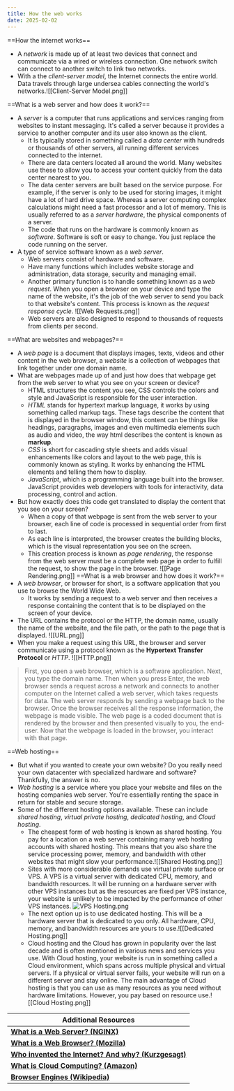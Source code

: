 ```yaml
---
title: How the web works
date: 2025-02-02
---
```

==How the internet works==
- A *network* is made up of at least two devices that connect and communicate via a wired or wireless connection. One network switch can connect to another switch to link two networks.
- With a the *client-server model*, the Internet connects the entire world. Data travels through large undersea cables connecting the world's networks.![[Client-Server Model.png]]

==What is a web server and how does it work?==
- A *server* is a computer that runs applications and services ranging from websites to instant messaging. It's called a server because it provides a service to another computer and its user also known as the client. 
	- It Is typically stored in something called a *data center* with hundreds or thousands of other servers, all running different services connected to the internet.
	- There are data centers located all around the world. Many websites use these to allow you to access your content quickly from the data center nearest to you. 
	- The data center servers are built based on the service purpose. For example, if the server is only to be used for storing images, it might have a lot of hard drive space. Whereas a server computing complex calculations might need a fast processor and a lot of memory. This is usually referred to as a *server hardware*, the physical components of a server. 
	- The code that runs on the hardware is commonly known as *software*. Software is soft or easy to change. You just replace the code running on the server.
- A type of service software known as a *web server*. 
	- Web servers consist of hardware and software.
	- Have many functions which includes website storage and administration, data storage, security and managing email. 
	- Another primary function is to handle something known as a *web request*. When you open a browser on your device and type the name of the website, it's the job of the web server to send you back to that website's content. This process is known as the *request response cycle*. ![[Web Requests.png]]
	- Web servers are also designed to respond to thousands of requests from clients per second. 

==What are websites and webpages?==
- A *web page* is a document that displays images, texts, videos and other content in the web browser, a *website* is a collection of webpages that link together under one domain name.
- What are webpages made up of and just how does that webpage get from the web server to what you see on your screen or device?
	- HTML structures the content you see, CSS controls the colors and style and JavaScript is responsible for the user interaction.
	- *HTML* stands for hypertext markup language, it works by using something called markup tags. These tags describe the content that is displayed in the browser window, this content can be things like headings, paragraphs, images and even multimedia elements such as audio and video, the way html describes the content is known as **markup**.
	- *CSS* is short for cascading style sheets and adds visual enhancements like colors and layout to the web page, this is commonly known as styling. It works by enhancing the HTML elements and telling them how to display.
	- *JavaScript*, which is a programming language built into the browser. JavaScript provides web developers with tools for interactivity, data processing, control and action.
- But how exactly does this code get translated to display the content that you see on your screen?
	- When a copy of that webpage is sent from the web server to your browser, each line of code is processed in sequential order from first to last. 
	- As each line is interpreted, the browser creates the building blocks, which is the visual representation you see on the screen. 
	- This creation process is known as *page rendering*, the response from the web server must be a complete web page in order to fulfill the request, to show the page in the browser.
	![[Page Rendering.png]]
==What is a web browser and how does it work?==
- A *web browser*, or browser for short, is a software application that you use to browse the World Wide Web.
	- It works by sending a request to a web server and then receives a response containing the content that is to be displayed on the screen of your device.
- The URL contains the protocol or the HTTP, the domain name, usually the name of the website, and the file path, or the path to the page that is displayed. 
![[URL.png]]
- When you make a request using this URL, the browser and server communicate using a protocol known as the **Hypertext Transfer Protocol** or *HTTP*. 
![[HTTP.png]]
>   First, you open a web browser, which is a software application. Next, you type the domain name. Then when you press Enter, the web browser sends a request across a network and connects to another computer on the Internet called a web server, which takes requests for data. The web server responds by sending a webpage back to the browser. Once the browser receives all the response information, the webpage is made visible. The web page is a coded document that is rendered by the browser and then presented visually to you, the end-user. Now that the webpage is loaded in the browser, you interact with that page.

==Web hosting== 
- But what if you wanted to create your own website? Do you really need your own datacenter with specialized hardware and software? Thankfully, the answer is no.
- *Web hosting* is a service where you place your website and files on the hosting companies web server. You're essentially renting the space in return for stable and secure storage.
- Some of the different hosting options available. These can include *shared hosting*, *virtual private hosting*, *dedicated hosting*, and *Cloud hosting*.
	- The cheapest form of web hosting is known as shared hosting. You pay for a location on a web server containing many web hosting accounts with shared hosting. This means that you also share the service processing power, memory, and bandwidth with other websites that might slow your performance.![[Shared Hosting.png]]
	- Sites with more considerable demands use virtual private surface or VPS. A VPS is a virtual server with dedicated CPU, memory, and bandwidth resources. It will be running on a hardware server with other VPS instances but as the resources are fixed per VPS instance, your website is unlikely to be impacted by the performance of other VPS instances.
	![VPS Hosting.png](app://7be1a8bb9cb43f20091b65cd7f1c0751b7f8/Users/clairehan/Documents/Obsidian%20Vault/VPS%20Hosting.png?1738549620135)
	- The next option up is to use dedicated hosting. This will be a hardware server that is dedicated to you only. All hardware, CPU, memory, and bandwidth resources are yours to use.![[Dedicated Hosting.png]]
	- Cloud hosting and the Cloud has grown in popularity over the last decade and is often mentioned in various news and services you use. With Cloud hosting, your website is run in something called a Cloud environment, which spans across multiple physical and virtual servers. If a physical or virtual server fails, your website will run on a different server and stay online. The main advantage of Cloud hosting is that you can use as many resources as you need without hardware limitations. However, you pay based on resource use.![[Cloud Hosting.png]]

| Additional Resources                                                                                      |
| --------------------------------------------------------------------------------------------------------- |
| [**What is a Web Server? (NGINX)**](https://www.f5.com/glossary/web-server)                               |
| [**What is a Web Browser? (Mozilla)**](https://www.mozilla.org/en-US/firefox/browsers/what-is-a-browser/) |
| [**Who invented the Internet? And why? (Kurzgesagt)**](https://www.youtube.com/watch?v=21eFwbb48sE)       |
| [**What is Cloud Computing? (Amazon)**](https://www.youtube.com/watch?v=mxT233EdY5c)                      |
| [**Browser Engines (Wikipedia)**](https://en.wikipedia.org/wiki/Browser_engine)                           |

